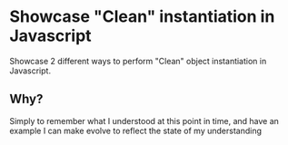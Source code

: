 # Showcase "Clean" instantiation in Javascript
Showcase 2 different ways to perform "Clean" object instantiation in Javascript.

## Why?
Simply to remember what I understood at this point in time, and have an example I can make evolve to reflect the state of my understanding
